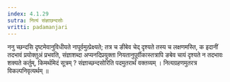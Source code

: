 ```yaml
---
index: 4.1.29
sutra: नित्यं संज्ञाछन्दसोः
vritti: padamanjari
---
```


 ननु च्छन्दसि दृष्टमेवानुविधीयते नापूर्वमुत्प्रेक्ष्यते; तत्र च ङीबेव चेद् दृश्यते तस्य च लक्षणमस्ति, क इदानीं तदभावं प्रयोक्तुअं प्रभवति, संज्ञाशब्दा अप्यनदिप्रयुक्ता नियतानुपूर्वीकास्तत्रापि ङबेव चायं दृश्यते न तदभावः शक्यते कर्तुम्, किमर्थमिदं सूत्रम् ? संज्ञाच्छन्दसोरिति पदमुतरार्थं वक्तव्यम् । नित्यग्रहणमुतरत्र विकल्पनिवृत्यर्थम् ॥